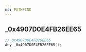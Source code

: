 ```yaml
---
ns: PATHFIND
---
```

## _0x4907D0E4FB26EE65

```c
// 0x4907D0E4FB26EE65
Any _0x4907D0E4FB26EE65();
```

